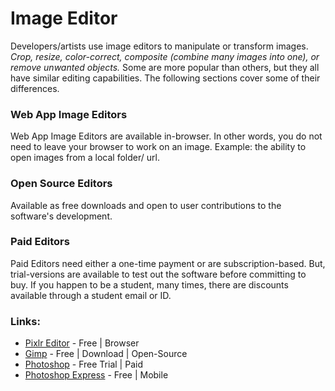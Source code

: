 # Image Editor

Developers/artists use image editors to manipulate or transform images. *Crop, resize, color-correct, composite (combine many images into one), or remove unwanted objects.*
Some are more popular than others, but they all have similar editing capabilities. The following sections cover some of their differences.

### Web App Image Editors

Web App Image Editors are available in-browser. In other words, you  do not need to leave your browser to work on an image. Example: the  ability to open images from a local folder/ url.

### Open Source Editors

Available as free downloads and open to user contributions to the software's development.

### Paid Editors

Paid Editors need either a one-time payment or are subscription-based. But, trial-versions are available to test out the software before committing to buy. If you happen to be a student, many times, there are discounts  available through a student email or ID.

### Links: 
* [Pixlr Editor](https://pixlr.com/editor/) - Free | Browser
* [Gimp](https://www.gimp.org/) - Free | Download | Open-Source
* [Photoshop](https://www.adobe.com/products/photoshop.html) - Free Trial | Paid
* [Photoshop Express](https://www.photoshop.com/products/photoshopexpress) - Free | Mobile

